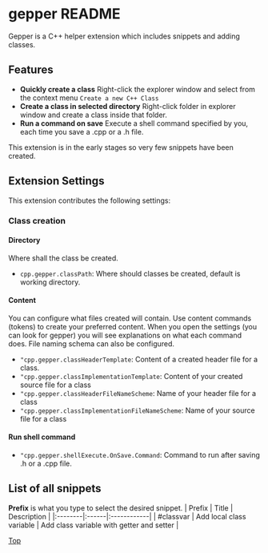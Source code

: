 # gepper README

Gepper is a C++ helper extension which includes snippets and adding classes.

## Features
 - **Quickly create a class** Right-click the explorer window and select from the context menu `Create a new C++ Class`
 - **Create a class in selected directory** Right-click folder in explorer window and create a class inside that folder.
 - **Run a command on save** Execute a shell command specified by you, each time you save a .cpp or a .h file.

This extension is in the early stages so very few snippets have been created.


## Extension Settings

This extension contributes the following settings:

### Class creation

#### Directory
Where shall the class be created.
* `cpp.gepper.classPath`: Where should classes be created, default is working directory.

#### Content

You can configure what files created will contain.  Use content commands (tokens) to create your preferred content. When you open the settings (you can look for gepper) you will see explanations on what each command does.  File naming schema can also be configured.

* `"cpp.gepper.classHeaderTemplate`: Content of a created header file for a class.
* `"cpp.gepper.classImplementationTemplate`: Content of your created source file for a class
* `"cpp.gepper.classHeaderFileNameScheme`: Name of your header file  for a class
* `"cpp.gepper.classImplementationFileNameScheme`: Name of your source  file for a class

#### Run shell command

* `"cpp.gepper.shellExecute.OnSave.Command`: Command to run after saving .h or a .cpp file.

## List of all snippets

**Prefix** is what you type to select the desired snippet.
| Prefix  | Title | Description |
|:--------|:------|:------------|
| #classvar | Add local class variable | Add class variable with getter and setter |


[Top](#gepper-readme)